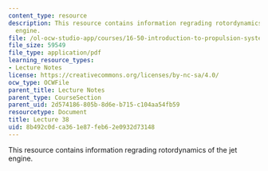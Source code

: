 ```yaml
---
content_type: resource
description: This resource contains information regrading rotordynamics of the jet
  engine.
file: /ol-ocw-studio-app/courses/16-50-introduction-to-propulsion-systems-spring-2012/8b492c0dca361e87feb62e0932d73148_MIT16_50S12_lec38.pdf
file_size: 59549
file_type: application/pdf
learning_resource_types:
- Lecture Notes
license: https://creativecommons.org/licenses/by-nc-sa/4.0/
ocw_type: OCWFile
parent_title: Lecture Notes
parent_type: CourseSection
parent_uid: 2d574186-805b-8d6e-b715-c104aa54fb59
resourcetype: Document
title: Lecture 38
uid: 8b492c0d-ca36-1e87-feb6-2e0932d73148
---
```

This resource contains information regrading rotordynamics of the jet engine.